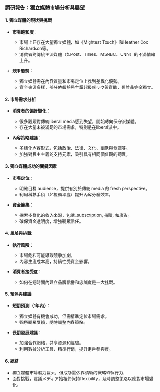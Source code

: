 ### 調研報告：獨立媒體市場分析與展望

#### 1. 獨立媒體的現狀與挑戰

- **市場飽和度**：
  - 市場上已存在大量獨立媒體，如《Mightest Touch》和Heather Cox Richardson等。
  - 消費者對傳統主流媒體（如Post、Times、MSNBC、CNN）的不滿情緒上升。

- **競爭態勢**：
  - 獨立媒體需在內容質量和市場定位上找到差異化優勢。
  - 資金來源多樣，部分依賴於民主黨超級패ック等資助，但並非完全獨立。

#### 2. 市場需求分析

- **消費者的偏好變化**：
  - 很多觀眾對傳統liberal media感到失望，開始轉向保守派媒體。
  - 存在大量未被滿足的市場需求，特別是在liberal派中。

- **內容策略建議**：
  - 多樣化內容形式，包括政治、法律、文化、幽默與食譜等。
  - 加強對民主主義的支持元素，吸引具有相同價值觀的聽眾。

#### 3. 獨立媒體成功的關鍵因素

- **市場定位**：
  - 明確目標 audience，提供有別於傳統 media 的 fresh perspective。
  - 利用科技手段（如視頻平臺）提升內容分發效率。

- **資金籌集**：
  - 探索多樣化的收入來源，包括_subscription, 捐贈, 和廣告。
  - 確保資金透明度，增強聽眾信任。

#### 4. 風險與挑戰

- **執行風險**：
  - 市場飽和可能導致競爭加劇。
  - 內容生產成本高，持續性受資金影響。

- **消費者接受度**：
  - 如何在短時間內建立品牌信譽和忠誠度是一大挑戰。

#### 5. 預測與建議

- **短期預測（1年內）**：
  - 獨立媒體有機會成功，但需精準定位市場需求。
  - 觀察聽眾反饋，隨時調整內容策略。

- **長期發展建議**：
  - 加強合作網絡，共享資源和經驗。
  - 利用數據分析工具，精準行銷，提升用戶參與度。

#### 6. 總結

- 獨立媒體市場潛力巨大，但成功需依靠清晰的戰略和執行力。
- 面對挑戰，建議メディア始祖們保持flexibility，及時調整策略以應對市場變化。